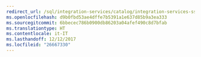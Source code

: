 ```yaml
---
redirect_url: /sql/integration-services/catalog/integration-services-ssis-server-and-catalog
ms.openlocfilehash: d9b0fbd53ae4dffe7b5391a1e637d85b9a3ea333
ms.sourcegitcommit: 6bbecec786b0900db86203a04afef490c8d7bfab
ms.translationtype: HT
ms.contentlocale: it-IT
ms.lasthandoff: 12/12/2017
ms.locfileid: "26667330"
---
```

